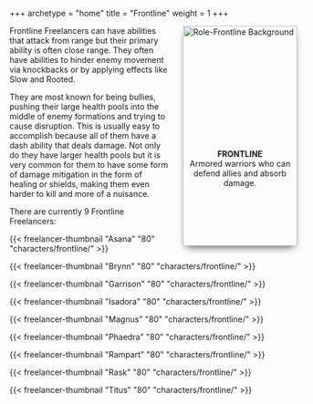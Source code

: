 +++
archetype = "home"
title = "Frontline"
weight = 1
+++

<div style="overflow:hidden;float:right;margin-left:20px;width:200px;height:386px;box-shadow:0 7px 14px -6px rgba(0, 0, 0, 0.75)">
  <img src="/images/Role-Frontline-DescriptionBackground.webp" alt="Role-Frontline Background" style="width:100%; height:auto;">
  <div style="position:relative;bottom:175px;margin:5px;text-align:center;">
    <strong>FRONTLINE</strong><br />
    Armored warriors who can defend allies and absorb damage.
  </div>
</div>

Frontline Freelancers can have abilities that attack from range but their primary ability is often close range. They often have abilities to hinder enemy movement via knockbacks or by applying effects like Slow and Rooted.

They are most known for being bullies, pushing their large health pools into the middle of enemy formations and trying to cause disruption. This is usually easy to accomplish because all of them have a dash ability that deals damage. Not only do they have larger health pools but it is very common for them to have some form of damage mitigation in the form of healing or shields, making them even harder to kill and more of a nuisance.

There are currently 9 Frontline Freelancers:

{{< freelancer-thumbnail "Asana" "80" "characters/frontline/" >}}

{{< freelancer-thumbnail "Brynn" "80" "characters/frontline/" >}}

{{< freelancer-thumbnail "Garrison" "80" "characters/frontline/" >}}

{{< freelancer-thumbnail "Isadora" "80" "characters/frontline/" >}}

{{< freelancer-thumbnail "Magnus" "80" "characters/frontline/" >}}

{{< freelancer-thumbnail "Phaedra" "80" "characters/frontline/" >}}

{{< freelancer-thumbnail "Rampart" "80" "characters/frontline/" >}}

{{< freelancer-thumbnail "Rask" "80" "characters/frontline/" >}}

{{< freelancer-thumbnail "Titus" "80" "characters/frontline/" >}}

